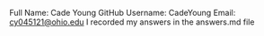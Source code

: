 Full Name: Cade Young
GitHub Username: CadeYoung
Email: cy045121@ohio.edu I recorded my answers in the answers.md file
